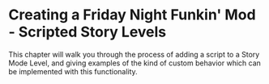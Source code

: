 # Creating a Friday Night Funkin' Mod - Scripted Story Levels

This chapter will walk you through the process of adding a script to a Story Mode Level, and giving examples of the kind of custom behavior which can be implemented with this functionality.

